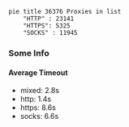 
```mermaid
pie title 36376 Proxies in list
    "HTTP" : 23141
    "HTTPS": 5325
    "SOCKS" : 11945
```

### Some Info
#### Average Timeout

- mixed: 2.8s
- http: 1.4s
- https: 8.6s
- socks: 6.6s